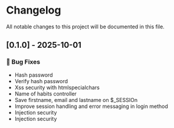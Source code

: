 # Changelog

All notable changes to this project will be documented in this file.

## [0.1.0] - 2025-10-01

### 🐛 Bug Fixes

- Hash password
- Verify hash password
- Xss security with htmlspecialchars
- Name of habits controller
- Save firstname, email and lastname on $_SESSIOn
- Improve session handling and error messaging in login method
- Injection security
- Injection security

<!-- generated by git-cliff -->
